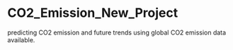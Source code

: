 # CO2_Emission_New_Project
 predicting CO2 emission and future trends using global CO2 emission data available.
